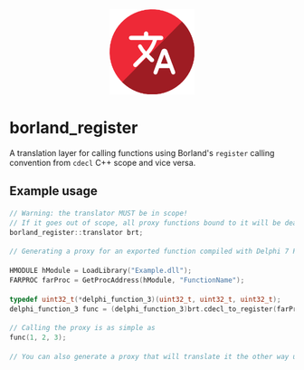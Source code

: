 <div align="center">
  <img src="/.github/logo.png?raw=true" alt="borland_register logo" height="150" />
</div>

# borland_register

A translation layer for calling functions using Borland's `register` calling convention from `cdecl` C++ scope and vice versa.

## Example usage

```c++
// Warning: the translator MUST be in scope!
// If it goes out of scope, all proxy functions bound to it will be deallocated
borland_register::translator brt;

// Generating a proxy for an exported function compiled with Delphi 7 Personal

HMODULE hModule = LoadLibrary("Example.dll");
FARPROC farProc = GetProcAddress(hModule, "FunctionName");

typedef uint32_t(*delphi_function_3)(uint32_t, uint32_t, uint32_t);
delphi_function_3 func = (delphi_function_3)brt.cdecl_to_register(farProc, 3);

// Calling the proxy is as simple as
func(1, 2, 3);

// You can also generate a proxy that will translate it the other way using translator::register_to_cdecl
```
